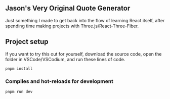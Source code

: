 ## Jason's Very Original Quote Generator

Just something I made to get back into the flow of learning React itself, after spending time making projects with Three.js/React-Three-Fiber.

## Project setup
If you want to try this out for yourself, download the source code, open the folder in VSCode/VSCodium, and run these lines of code.
```
pnpm install
```

### Compiles and hot-reloads for development
```
pnpm run dev
```

